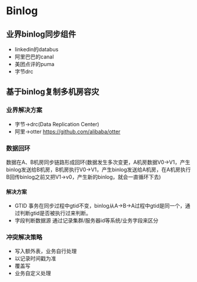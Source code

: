 # Binlog

## 业界binlog同步组件

* linkedin的databus
* 阿里巴巴的canal
* 美团点评的puma
* 字节drc

## 基于binlog复制多机房容灾

### 业界解决方案

* 字节->drc(Data Replication Center)
* 阿里->otter <https://github.com/alibaba/otter>

### 数据回环

数据在A、B机房同步链路形成回环(数据发生多次变更，A机房数据V0->V1，产生binlog发送给B机房，B机房执行V0->V1，产生binlog发送给A机房，在A机房执行B回传binlog之前又把V1->v0，产生新的binlog，就会一直循环下去)

#### 解决方案
* GTID
事务在同步过程中gtid不变，binlog从A->B->A过程中gtid是同一个，通过判断gtid是否被执行过来判断。
* 字段判断数据源
通过记录集群/服务器id等系统/业务字段来区分

### 冲突解决策略

* 写入额外表，业务自行处理
* 以记录时间戳为准
* 覆盖写
* 业务自定义处理
